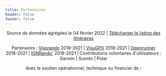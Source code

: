 ```yaml
---
title: Partenaires
header: false
footer: false
---
```


<center>

Source de données agrégées le 04 février 2022 | [Télécharger le listing des itinéraires](medias/Archive_itineraires_20220519.xlsx)

Partenaires : [Visorando](https://www.visorando.com/) 2018-2021 | [VisuGPX](https://www.visugpx.com/) 2018-2021 | [Openrunner](https://www.openrunner.com/) 2018-2021 | [IGNRando'](https://ignrando.fr/) 2018-2021 |
Contributions volontaires d'utilisateurs : Garmin | Sunnto | Polar
 
Avec le soutien opérationnel, technique ou financier de :

</center>

<md-block block="partenaires"></md-block>
